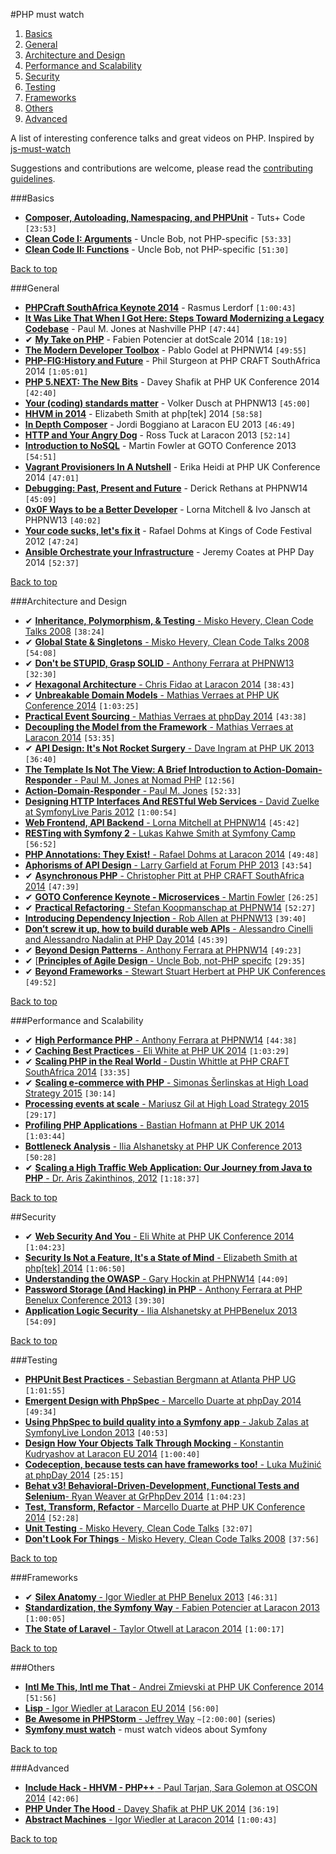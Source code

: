 #PHP must watch

1. [Basics](#basics)
2. [General](#general)
3. [Architecture and Design](#architecture-and-design)
4. [Performance and Scalability](#performance-and-scalability)
5. [Security](#security)
6. [Testing](#testing)
7. [Frameworks](#frameworks)
8. [Others](#others)
9. [Advanced](#advanced)

A list of interesting conference talks and great videos on PHP. Inspired by [js-must-watch](https://github.com/bolshchikov/js-must-watch)

Suggestions and contributions are welcome, please read the [contributing guidelines](CONTRIBUTING.md).

###Basics

* [**Composer, Autoloading, Namespacing, and PHPUnit**](https://www.youtube.com/watch?v=84j61_aI0q8) - Tuts+ Code `[23:53]`
* [**Clean Code I: Arguments**](https://vimeo.com/13439458) - Uncle Bob, not PHP-specific `[53:33]`
* [**Clean Code II: Functions**](https://vimeo.com/12643301) - Uncle Bob, not PHP-specific `[51:30]`

[Back to top](#php-must-watch)

###General
* [**PHPCraft SouthAfrica Keynote 2014**](https://www.youtube.com/watch?v=hPV6fEjoYq8) - Rasmus Lerdorf `[1:00:43]`
* [**It Was Like That When I Got Here: Steps Toward Modernizing a Legacy Codebase**](https://vimeo.com/47849625) - Paul M. Jones at Nashville PHP `[47:44]`
* ✔ [**My Take on PHP**](https://www.youtube.com/watch?v=gpNbmEnRLBU) - Fabien Potencier at dotScale 2014 `[18:19]`
* [**The Modern Developer Toolbox**](https://www.youtube.com/watch?v=VHkIc329Idw) - Pablo Godel at PHPNW14 `[49:55]`
* [**PHP-FIG:History and Future**](https://www.youtube.com/watch?v=Gp9oSfSfr5I) - Phil Sturgeon at PHP CRAFT SouthAfrica 2014 `[1:05:01]`
* [**PHP 5.NEXT: The New Bits**](https://www.youtube.com/watch?v=zX_U5mymWAg) - Davey Shafik at PHP UK Conference 2014 `[42:40]`
* [**Your (coding) standards matter**](https://www.youtube.com/watch?v=GQiUpjiyer0) - Volker Dusch at PHPNW13 `[45:00]`
* [**HHVM in 2014**](https://www.youtube.com/watch?v=5i7WTvqH0ls) - Elizabeth Smith at php[tek] 2014 `[58:58]`
* [**In Depth Composer**](https://www.youtube.com/watch?v=q3UfxubW_PU) - Jordi Boggiano at Laracon EU 2013 `[46:49]`
* [**HTTP and Your Angry Dog**](https://www.youtube.com/watch?v=2qBaMsYXtJ4) - Ross Tuck at Laracon 2013 `[52:14]`
* [**Introduction to NoSQL**](https://www.youtube.com/watch?v=qI_g07C_Q5I) - Martin Fowler at GOTO Conference 2013 `[54:51]`
* [**Vagrant Provisioners In A Nutshell**](https://www.youtube.com/watch?v=x7iA4yzDsAg) - Erika Heidi at PHP UK Conference 2014 `[47:01]`
* [**Debugging: Past, Present and Future**](https://www.youtube.com/watch?v=5mRk2bE7BAQ) - Derick Rethans at PHPNW14 `[45:09]`
* [**0x0F Ways to be a Better Developer**](https://www.youtube.com/watch?v=FPe3Ij3hXgs) - Lorna Mitchell & Ivo Jansch at PHPNW13 `[40:02]`
* [**Your code sucks, let's fix it**](https://www.youtube.com/watch?v=H2AvoAzbGOE) - Rafael Dohms at Kings of Code Festival 2012 `[47:24]`
* [**Ansible Orchestrate your Infrastructure**](https://vimeo.com/107895274) - Jeremy Coates at PHP Day 2014 `[52:37]`

[Back to top](#php-must-watch)

###Architecture and Design
* ✔ [**Inheritance, Polymorphism, & Testing** - Misko Hevery, Clean Code Talks 2008](https://www.youtube.com/watch?v=4F72VULWFvc) `[38:24]`
* ✔ [**Global State & Singletons** - Misko Hevery, Clean Code Talks 2008](https://www.youtube.com/watch?v=-FRm3VPhseI) `[54:08]`
* ✔ [**Don't be STUPID, Grasp SOLID** - Anthony Ferrara at PHPNW13](https://www.youtube.com/watch?v=KHBrDWIKW8Q) `[32:30]`
* ✔ [**Hexagonal Architecture** - Chris Fidao at Laracon 2014](https://www.youtube.com/watch?v=6SBjKOwVq0o) `[38:43]`
* ✔ [**Unbreakable Domain Models** - Mathias Verraes at PHP UK Conference 2014](https://www.youtube.com/watch?v=ZJ63ltuwMaE) `[1:03:25]`
* [**Practical Event Sourcing** - Mathias Verraes at phpDay 2014](https://vimeo.com/104095245) `[43:38]`
* [**Decoupling the Model from the Framework** - Mathias Verraes at Laracon 2014](https://www.youtube.com/watch?v=QaIGN_cTcc8) `[53:35]`
* ✔ [**API Design: It's Not Rocket Surgery** - Dave Ingram at PHP UK 2013](https://www.youtube.com/watch?v=aoiaSkRCObY) `[36:40]`
* [**The Template Is Not The View: A Brief Introduction to Action-Domain-Responder** - Paul M. Jones at Nomad PHP](https://www.youtube.com/watch?v=rlrTyN0aqSk) `[12:56]`
* [**Action-Domain-Responder** - Paul M. Jones](https://vimeo.com/106771285) `[52:33]`
* [**Designing HTTP Interfaces And RESTful Web Services** - David Zuelke at SymfonyLive Paris 2012](https://www.youtube.com/watch?v=XzgCzjMdvRE) `[1:00:54]`
* [**Web Frontend, API Backend** - Lorna Mitchell at PHPNW14](https://www.youtube.com/watch?v=AdX0q3-4Mfw) `[45:42]`
* [**RESTing with Symfony 2** - Lukas Kahwe Smith at Symfony Camp](https://www.youtube.com/watch?v=Kkby5fG89K0) `[56:52]`
* [**PHP Annotations: They Exist!** - Rafael Dohms at Laracon 2014](https://www.youtube.com/watch?v=oDVspbFgDCo) `[49:48]`
* [**Aphorisms of API Design** - Larry Garfield at Forum PHP 2013](https://www.youtube.com/watch?v=NVcG8ZJdRYs) `[43:54]`
* ✔ [**Asynchronous PHP** - Christopher Pitt at PHP CRAFT SouthAfrica 2014](https://www.youtube.com/watch?v=kcjSVab5EhE) `[47:39]`
* ✔ [**GOTO Conference Keynote - Microservices** - Martin Fowler](https://www.youtube.com/watch?v=wgdBVIX9ifA) `[26:25]`
* ✔ [**Practical Refactoring** - Stefan Koopmanschap at PHPNW14](https://www.youtube.com/watch?v=Peoy8aHIEzc) `[52:27]`
* [**Introducing Dependency Injection** - Rob Allen at PHPNW13](https://www.youtube.com/watch?v=ElnqUIjLWVk) `[39:40]`
* [**Don’t screw it up, how to build durable web APIs** - Alessandro Cinelli and Alessandro Nadalin at PHP Day 2014](https://vimeo.com/104905550) `[45:39]`
* ✔ [**Beyond Design Patterns** - Anthony Ferrara at PHPNW14](https://www.youtube.com/watch?v=JV7fiM8r3nc) `[49:23]`
* ✔ [[**Principles of Agile Design** - Uncle Bob, not-PHP specifc](http://www.infoq.com/presentations/principles-agile-oo-design) `[29:35]`
* ✔ [**Beyond Frameworks** - Stewart Stuart Herbert at PHP UK Conferences](https://vimeo.com/21145583) `[49:52]`

[Back to top](#php-must-watch)

###Performance and Scalability
* ✔ [**High Performance PHP** - Anthony Ferrara at PHPNW14](https://www.youtube.com/watch?v=qjYyC47rdVs) `[44:38]`
* ✔ [**Caching Best Practices** - Eli White at PHP UK 2014](https://www.youtube.com/watch?v=bsZQcbBcXuQ) `[1:03:29]`
* ✔ [**Scaling PHP in the Real World** - Dustin Whittle at PHP CRAFT SouthAfrica 2014](https://www.youtube.com/watch?v=fXzWo2xpGS0) `[33:35]`
* ✔ [**Scaling e-commerce with PHP** - Simonas Šerlinskas at High Load Strategy 2015](https://vimeo.com/118899410) `[30:14]`
* [**Processing events at scale** - Mariusz Gil at High Load Strategy 2015](https://vimeo.com/118903254) `[29:17]`
* [**Profiling PHP Applications** - Bastian Hofmann at PHP UK 2014](https://www.youtube.com/watch?v=4TbxHDSDkiw) `[1:03:44]`
* [**Bottleneck Analysis** - Ilia Alshanetsky at PHP UK Conference 2013](https://www.youtube.com/watch?v=f8zACyZAE9s) `[50:28]`
* ✔ [**Scaling a High Traffic Web Application: Our Journey from Java to PHP** - Dr. Aris Zakinthinos, 2012](https://www.youtube.com/watch?v=oS1D1W6eTwg) `[1:18:37]`

[Back to top](#php-must-watch)

##Security
* ✔ [**Web Security And You** - Eli White at PHP UK Conference 2014](https://www.youtube.com/watch?v=ROlhsYQH3qY) `[1:04:23]`
* [**Security Is Not a Feature, It's a State of Mind** - Elizabeth Smith at php[tek] 2014](https://www.youtube.com/watch?v=_kDL-ZhIOzA) `[1:06:50]`
* [**Understanding the OWASP** - Gary Hockin at PHPNW14](https://www.youtube.com/watch?v=MqFBn6oDh-U) `[44:09]`
* [**Password Storage (And Hacking) in PHP** - Anthony Ferrara at PHP Benelux Conference 2013](https://www.youtube.com/watch?v=T4NTdRvIrdk) `[39:30]`
* [**Application Logic Security** - Ilia Alshanetsky at PHPBenelux 2013](https://www.youtube.com/watch?v=cOpDDPV7uoA) `[54:09]`

[Back to top](#php-must-watch)

###Testing
* [**PHPUnit Best Practices** - Sebastian Bergmann at Atlanta PHP UG](https://vimeo.com/63492364) `[1:01:55]`
* [**Emergent Design with PhpSpec** - Marcello Duarte at  phpDay 2014](https://vimeo.com/104905612) `[49:34]`
* [**Using PhpSpec to build quality into a Symfony app** - Jakub Zalas at SymfonyLive London 2013](https://www.youtube.com/watch?v=zSrwu0uQ1VQ) `[40:53]`
* [**Design How Your Objects Talk Through Mocking** - Konstantin Kudryashov at Laracon EU 2014](https://www.youtube.com/watch?v=X6y-OyMPqfw) `[1:00:40]`
* [**Codeception, because tests can have frameworks too!** - Luka Mužinić at phpDay 2014](https://vimeo.com/106388448) `[25:15]`
* [**Behat v3! Behavioral-Driven-De­velopment, Functional Tests and Selenium**- Ryan Weaver at GrPhpDev 2014](https://www.youtube.com/watch?v=0F7-Rr4s9is) `[1:04:23]`
* [**Test, Transform, Refactor** - Marcello Duarte at PHP UK Conference 2014](https://www.youtube.com/watch?v=yPX3gZ7xgN8) `[52:28]`
* [**Unit Testing** - Misko Hevery, Clean Code Talks](https://www.youtube.com/watch?v=wEhu57pih5w) `[32:07]`
* [**Don't Look For Things** - Misko Hevery, Clean Code Talks 2008](https://www.youtube.com/watch?v=RlfLCWKxHJ0) `[37:56]`

[Back to top](#php-must-watch)

###Frameworks
* ✔ [**Silex Anatomy** - Igor Wiedler at PHP Benelux 2013](https://www.youtube.com/watch?v=9VUoIruQNMg) `[46:31]`
* [**Standardization, the Symfony Way** - Fabien Potencier at Laracon 2013](https://www.youtube.com/watch?v=0erGiEm07b8) `[1:00:05]`
* [**The State of Laravel** - Taylor Otwell at Laracon 2014](https://www.youtube.com/watch?v=eyDFr7wCIdE) `[1:00:17]`

[Back to top](#php-must-watch)

###Others
* [**Intl Me This, Intl me That** - Andrei Zmievski at PHP UK Conference 2014](https://www.youtube.com/watch?v=g3M6YzzBEI4) `[51:56]`
* [**Lisp** - Igor Wiedler at Laracon EU 2014](https://www.youtube.com/watch?v=FRaNUsiD_BA) `[56:00]`
* [**Be Awesome in PHPStorm** - Jeffrey Way](https://laracasts.com/series/how-to-be-awesome-in-phpstorm) `~[2:00:00]` (series)
* [**Symfony must watch**](https://github.com/symfony-si/symfony-must-watch) - must watch videos about Symfony

[Back to top](#php-must-watch)

###Advanced
* [**Include Hack - HHVM - PHP++** - Paul Tarjan, Sara Golemon at OSCON 2014](https://www.youtube.com/watch?v=JrPGa1JDX38) `[42:06]`
* [**PHP Under The Hood** - Davey Shafik at PHP UK 2014](https://www.youtube.com/watch?v=bHZX-CM-qQc) `[36:19]`
* [**Abstract Machines** - Igor Wiedler at Laracon 2014](https://www.youtube.com/watch?v=zu_iFwD8MfI) `[1:00:43]`

[Back to top](#php-must-watch)
